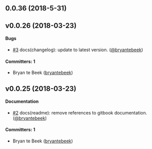 ## 0.0.36 (2018-5-31)


## v0.0.26 (2018-03-23)

#### Bugs
* [#3](https://github.com/risio/framework/pull/3) docs(changelog): update to latest version. ([@bryantebeek](https://github.com/bryantebeek))

#### Committers: 1
- Bryan te Beek ([bryantebeek](https://github.com/bryantebeek))


## v0.0.25 (2018-03-23)

#### Documentation
* [#2](https://github.com/risio/framework/pull/2) docs(readme): remove references to gitbook documentation. ([@bryantebeek](https://github.com/bryantebeek))

#### Committers: 1
- Bryan te Beek ([bryantebeek](https://github.com/bryantebeek))
